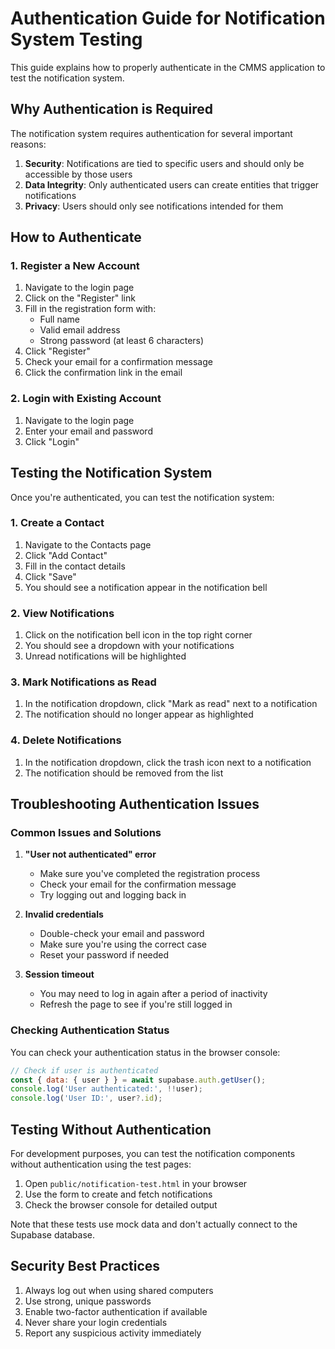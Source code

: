 # Authentication Guide for Notification System Testing

This guide explains how to properly authenticate in the CMMS application to test the notification system.

## Why Authentication is Required

The notification system requires authentication for several important reasons:

1. **Security**: Notifications are tied to specific users and should only be accessible by those users
2. **Data Integrity**: Only authenticated users can create entities that trigger notifications
3. **Privacy**: Users should only see notifications intended for them

## How to Authenticate

### 1. Register a New Account

1. Navigate to the login page
2. Click on the "Register" link
3. Fill in the registration form with:
   - Full name
   - Valid email address
   - Strong password (at least 6 characters)
4. Click "Register"
5. Check your email for a confirmation message
6. Click the confirmation link in the email

### 2. Login with Existing Account

1. Navigate to the login page
2. Enter your email and password
3. Click "Login"

## Testing the Notification System

Once you're authenticated, you can test the notification system:

### 1. Create a Contact

1. Navigate to the Contacts page
2. Click "Add Contact"
3. Fill in the contact details
4. Click "Save"
5. You should see a notification appear in the notification bell

### 2. View Notifications

1. Click on the notification bell icon in the top right corner
2. You should see a dropdown with your notifications
3. Unread notifications will be highlighted

### 3. Mark Notifications as Read

1. In the notification dropdown, click "Mark as read" next to a notification
2. The notification should no longer appear as highlighted

### 4. Delete Notifications

1. In the notification dropdown, click the trash icon next to a notification
2. The notification should be removed from the list

## Troubleshooting Authentication Issues

### Common Issues and Solutions

1. **"User not authenticated" error**
   - Make sure you've completed the registration process
   - Check your email for the confirmation message
   - Try logging out and logging back in

2. **Invalid credentials**
   - Double-check your email and password
   - Make sure you're using the correct case
   - Reset your password if needed

3. **Session timeout**
   - You may need to log in again after a period of inactivity
   - Refresh the page to see if you're still logged in

### Checking Authentication Status

You can check your authentication status in the browser console:

```javascript
// Check if user is authenticated
const { data: { user } } = await supabase.auth.getUser();
console.log('User authenticated:', !!user);
console.log('User ID:', user?.id);
```

## Testing Without Authentication

For development purposes, you can test the notification components without authentication using the test pages:

1. Open `public/notification-test.html` in your browser
2. Use the form to create and fetch notifications
3. Check the browser console for detailed output

Note that these tests use mock data and don't actually connect to the Supabase database.

## Security Best Practices

1. Always log out when using shared computers
2. Use strong, unique passwords
3. Enable two-factor authentication if available
4. Never share your login credentials
5. Report any suspicious activity immediately
